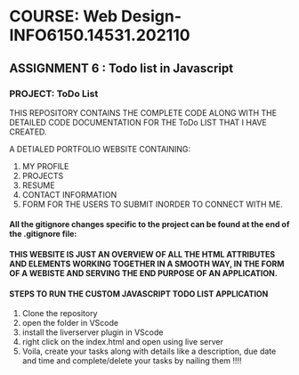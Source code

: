 # COURSE: Web Design- INFO6150.14531.202110
## ASSIGNMENT 6 : Todo list in Javascript
### PROJECT: ToDo List

THIS REPOSITORY CONTAINS THE COMPLETE CODE ALONG WITH THE DETAILED CODE DOCUMENTATION FOR THE ToDo LIST THAT I HAVE CREATED.

A DETIALED PORTFOLIO WEBSITE CONTAINING:
1. MY PROFILE
1. PROJECTS
1. RESUME
1. CONTACT INFORMATION
1. FORM FOR THE USERS TO SUBMIT INORDER TO CONNECT WITH ME.

#### All the gitignore changes specific to the project can be found at the end of the .gitignore file:

#### THIS WEBSITE IS JUST AN OVERVIEW OF ALL THE HTML ATTRIBUTES AND ELEMENTS WORKING TOGETHER IN A SMOOTH WAY, IN THE FORM OF A WEBISTE AND SERVING THE END PURPOSE OF AN APPLICATION.

#### STEPS TO RUN THE CUSTOM JAVASCRIPT TODO LIST APPLICATION

1. Clone the repository
1. open the folder in VScode
1. install the liverserver plugin in VScode
1. right click on the index.html and open using live server
1. Voila,  create your tasks along with details like a description, due date and time and complete/delete your tasks by nailing them !!!!









